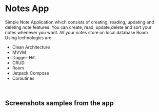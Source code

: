 # Notes App


Simple Note Application which consists of creating, reading, updating and deleting note features. 
You can create, read, update,delete and sort your notes whenever you want. All your notes store on local database Room
Using technologies are: 
* Clean Architecture
* MVVM
* Dagger-Hilt
* CRUD
* Room
* Jetpack Compose
* Coroutines


<br>

## Screenshots samples from the app

